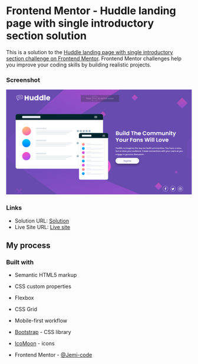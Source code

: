 # Frontend Mentor - Huddle landing page with single introductory section solution

This is a solution to the [Huddle landing page with single introductory section challenge on Frontend Mentor](https://www.frontendmentor.io/challenges/huddle-landing-page-with-a-single-introductory-section-B_2Wvxgi0). Frontend Mentor challenges help you improve your coding skills by building realistic projects. 

### Screenshot

![](screenshot.png)

### Links

- Solution URL: [Solution](https://github.com/Jemi-code/Huddle_Landing_Page)
- Live Site URL: [Live site](https://jemi-code.github.io/Huddle_Landing_Page)

## My process

### Built with

- Semantic HTML5 markup
- CSS custom properties
- Flexbox
- CSS Grid
- Mobile-first workflow
- [Bootstrap](https://getbootstrap.com/) - CSS library
- [IcoMoon](https://icomoon.io/) - icons


- Frontend Mentor - [@Jemi-code](https://www.frontendmentor.io/profile/Jemi-code)